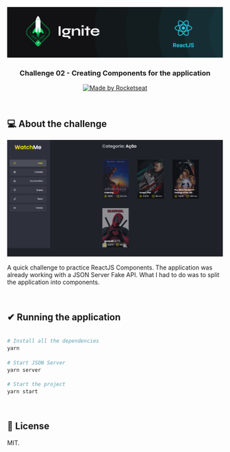 <img src=".github/ignite-reactjs-photo.png" alt="Ignite" >

<h3 align="center">
  Challenge 02 - Creating Components for the application
</h3>

<p align="center">
  <a href="https://rocketseat.com.br">
    <img alt="Made by Rocketseat" src="https://img.shields.io/badge/made%20by-Rocketseat-%2306b656?style=flat-square">
  </a>
</p>

<br>

## 💻 About the challenge

<p align="center">
  <img src=".github/watchme.PNG" alt="watchme">
</p>

A quick challenge to practice ReactJS Components. The application was already working with a JSON Server Fake API. What I had to do was to split the application into components.

</br>

## ✔ Running the application

```bash

# Install all the dependencies
yarn

# Start JSON Server
yarn server

# Start the project
yarn start

```

<br>

## 📰 License

MIT. 